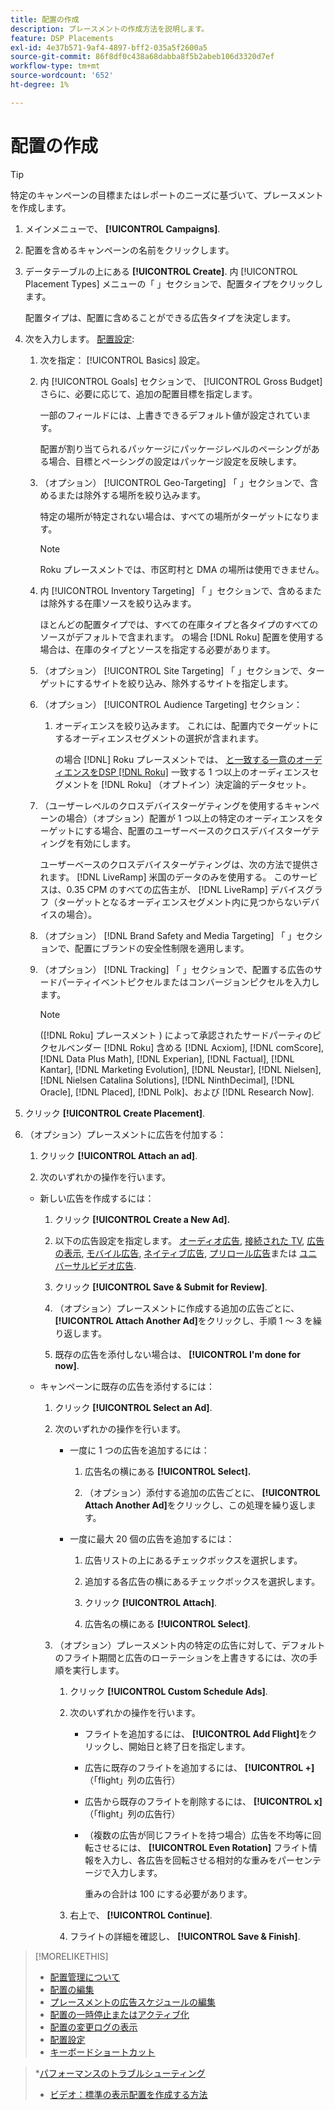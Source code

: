 ```yaml
---
title: 配置の作成
description: プレースメントの作成方法を説明します。
feature: DSP Placements
exl-id: 4e37b571-9af4-4897-bff2-035a5f2600a5
source-git-commit: 86f8df0c438a68dabba8f5b2abeb106d3320d7ef
workflow-type: tm+mt
source-wordcount: '652'
ht-degree: 1%

---
```


# 配置の作成

>[!TIP]
>
>特定のキャンペーンの目標またはレポートのニーズに基づいて、プレースメントを作成します。

1. メインメニューで、 **[!UICONTROL Campaigns]**.

1. 配置を含めるキャンペーンの名前をクリックします。

1. データテーブルの上にある **[!UICONTROL Create]**. 内 [!UICONTROL Placement Types] メニューの「 」セクションで、配置タイプをクリックします。

   配置タイプは、配置に含めることができる広告タイプを決定します。

1. 次を入力します。 [配置設定](placement-settings.md):

   1. 次を指定： [!UICONTROL Basics] 設定。

   1. 内 [!UICONTROL Goals] セクションで、 [!UICONTROL Gross Budget] さらに、必要に応じて、追加の配置目標を指定します。

      一部のフィールドには、上書きできるデフォルト値が設定されています。

      配置が割り当てられるパッケージにパッケージレベルのペーシングがある場合、目標とペーシングの設定はパッケージ設定を反映します。

   1. （オプション） [!UICONTROL Geo-Targeting] 「 」セクションで、含めるまたは除外する場所を絞り込みます。

      特定の場所が特定されない場合は、すべての場所がターゲットになります。

      >[!NOTE]
      >
      >Roku プレースメントでは、市区町村と DMA の場所は使用できません。

   1. 内 [!UICONTROL Inventory Targeting] 「 」セクションで、含めるまたは除外する在庫ソースを絞り込みます。

      ほとんどの配置タイプでは、すべての在庫タイプと各タイプのすべてのソースがデフォルトで含まれます。 の場合 [!DNL Roku] 配置を使用する場合は、在庫のタイプとソースを指定する必要があります。

   1. （オプション） [!UICONTROL Site Targeting] 「 」セクションで、ターゲットにするサイトを絞り込み、除外するサイトを指定します。

   1. （オプション） [!UICONTROL Audience Targeting] セクション：

      1. オーディエンスを絞り込みます。 これには、配置内でターゲットにするオーディエンスセグメントの選択が含まれます。

         の場合 [!DNL] Roku プレースメントでは、 [と一致する一意のオーディエンスをDSP [!DNL Roku]](/help/dsp/inventory/roku-inventory.md) 一致する 1 つ以上のオーディエンスセグメントを [!DNL Roku] （オプトイン）決定論的データセット。
   1. （ユーザーレベルのクロスデバイスターゲティングを使用するキャンペーンの場合）（オプション）配置が 1 つ以上の特定のオーディエンスをターゲットにする場合、配置のユーザーベースのクロスデバイスターゲティングを有効にします。

      ユーザーベースのクロスデバイスターゲティングは、次の方法で提供されます。 [!DNL LiveRamp] 米国のデータのみを使用する。 このサービスは、0.35 CPM のすべての広告主が、 [!DNL LiveRamp] デバイスグラフ（ターゲットとなるオーディエンスセグメント内に見つからないデバイスの場合）。

   1. （オプション） [!DNL Brand Safety and Media Targeting] 「 」セクションで、配置にブランドの安全性制限を適用します。

   1. （オプション） [!DNL Tracking] 「 」セクションで、配置する広告のサードパーティイベントピクセルまたはコンバージョンピクセルを入力します。

      >[!NOTE]
      >
      >([!DNL Roku] プレースメント ) によって承認されたサードパーティのピクセルベンダー [!DNL Roku] 含める [!DNL Acxiom], [!DNL comScore], [!DNL Data Plus Math], [!DNL Experian], [!DNL Factual], [!DNL Kantar], [!DNL Marketing Evolution], [!DNL Neustar], [!DNL Nielsen], [!DNL Nielsen Catalina Solutions], [!DNL NinthDecimal], [!DNL Oracle], [!DNL Placed], [!DNL Polk]、および [!DNL Research Now].


1. クリック **[!UICONTROL Create Placement]**.

1. （オプション）プレースメントに広告を付加する：

   1. クリック **[!UICONTROL Attach an ad]**.

   1. 次のいずれかの操作を行います。
   * 新しい広告を作成するには：

      1. クリック **[!UICONTROL Create a New Ad].**

      1. 以下の広告設定を指定します。 [オーディオ広告](/help/dsp/campaign-management/ads/ad-settings-audio.md), [接続された TV](/help/dsp/campaign-management/ads/ad-settings-connected-tv.md), [広告の表示](/help/dsp/campaign-management/ads/ad-settings-display.md), [モバイル広告](/help/dsp/campaign-management/ads/ad-settings-mobile.md), [ネイティブ広告](/help/dsp/campaign-management/ads/ad-settings-native.md), [プリロール広告](/help/dsp/campaign-management/ads/ad-settings-pre-roll.md)または [ユニバーサルビデオ広告](/help/dsp/campaign-management/ads/ad-settings-universal-video.md).

      1. クリック **[!UICONTROL Save & Submit for Review]**.

      1. （オプション）プレースメントに作成する追加の広告ごとに、 **[!UICONTROL Attach Another Ad]**&#x200B;をクリックし、手順 1 ～ 3 を繰り返します。

      1. 既存の広告を添付しない場合は、 **[!UICONTROL I'm done for now]**.
   * キャンペーンに既存の広告を添付するには：

      1. クリック **[!UICONTROL Select an Ad]**.

      1. 次のいずれかの操作を行います。

         * 一度に 1 つの広告を追加するには：

            1. 広告名の横にある **[!UICONTROL Select].**

            1. （オプション）添付する追加の広告ごとに、 **[!UICONTROL Attach Another Ad]**&#x200B;をクリックし、この処理を繰り返します。
         * 一度に最大 20 個の広告を追加するには：

            1. 広告リストの上にあるチェックボックスを選択します。

            1. 追加する各広告の横にあるチェックボックスを選択します。

            1. クリック **[!UICONTROL Attach]**.

            1. 広告名の横にある **[!UICONTROL Select]**.
      1. （オプション）プレースメント内の特定の広告に対して、デフォルトのフライト期間と広告のローテーションを上書きするには、次の手順を実行します。

         1. クリック **[!UICONTROL Custom Schedule Ads]**.

         1. 次のいずれかの操作を行います。

            * フライトを追加するには、 **[!UICONTROL Add Flight]**&#x200B;をクリックし、開始日と終了日を指定します。

            * 広告に既存のフライトを追加するには、 **[!UICONTROL +]** （「flight」列の広告行）

            * 広告から既存のフライトを削除するには、 **[!UICONTROL x]** （「flight」列の広告行）

            * （複数の広告が同じフライトを持つ場合）広告を不均等に回転させるには、 **[!UICONTROL Even Rotation]** フライト情報を入力し、各広告を回転させる相対的な重みをパーセンテージで入力します。

               重みの合計は 100 にする必要があります。
         1. 右上で、 **[!UICONTROL Continue]**.

         1. フライトの詳細を確認し、 **[!UICONTROL Save & Finish]**.






>[!MORELIKETHIS]
>
>* [配置管理について](placement-about.md)
>* [配置の編集](placement-edit.md)
>* [プレースメントの広告スケジュールの編集](placement-edit-ad-schedule.md)
>* [配置の一時停止またはアクティブ化](placement-pause-activate.md)
>* [配置の変更ログの表示](placement-change-log.md)
>* [配置設定](placement-settings.md)
>* [キーボードショートカット](/help/dsp/campaign-management/reports/keyboard-shortcuts.md)

   >*[パフォーマンスのトラブルシューティング](/help/dsp/optimization/troubleshooting-performance.md)
>* [ビデオ：標準の表示配置を作成する方法](https://video.tv.adobe.com/v/340454)

